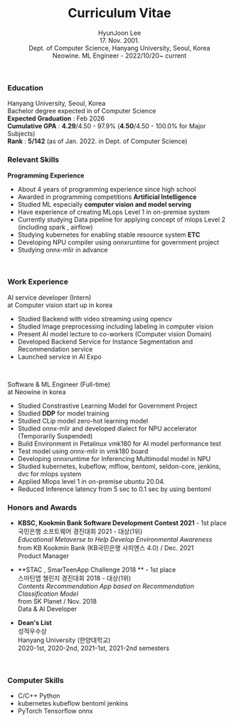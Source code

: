 <div align="center">

# Curriculum Vitae
HyunJoon Lee <br> 17. Nov. 2001. <br>
Dept. of Computer Science, Hanyang University, Seoul, Korea <br>
Neowine. ML Engineer - 2022/10/20~ current

</div>

<br>

### Education
Hanyang University, Seoul, Korea <br>
Bachelor degree expected in of Computer Science <br>
**Expected Graduation** : Feb 2026 <br>
**Cumulative GPA** : **4.29**/4.50 - 97.9% (**4.50**/4.50 - 100.0% for Major Subjects) <br>
**Rank** : **5/142** (as of Jan. 2022. in Dept. of Computer Science)
<br>

### Relevant Skills
**Programming Experience**
- About 4 years of programming experience since high school
- Awarded in programming competitions
**Artificial Intelligence**
- Studied ML especially **computer vision and model serving**
- Have experience of creating MLops Level 1 in on-premise system
- Currently studying Data pipeline for applying concept of mlops Level 2 (including spark , airflow)
- Studying kubernetes for enabling stable resource system
**ETC**
- Developing NPU compiler using onnxruntime for government project
- Studying onnx-mlir in advance

<br>

### Work Experience
AI service developer (Intern) <br> at Computer vision start up in korea
- Studied Backend with video streaming using opencv 
- Studied Image preprocessing including labeling in computer vision
- Present AI model lecture to co-workers (Computer vision Domain) 
- Developed Backend Service for Instance Segmentation and Recommendation service
- Launched service in AI Expo
<br>

Software & ML Engineer (Full-time) <br> at Neowine in korea
- Studied Constrastive Learning Model for Government Project
- Studied **DDP** for model training
- Studied CLip model zero-hot learning model
- Studied onnx-mlir and developed dialect for NPU accelerator (Temporarily Suspended)
- Build Environment in Petalinux vmk180 for AI model performance test
- Test model using onnx-mlir in vmk180 board
- Developing onnxruntime for Inferencing Multimodal model in NPU
- Studied kubernetes, kubeflow, mlflow, bentoml, seldon-core, jenkins, dvc for mlops system
- Applied Mlops level 1 in on-premise ubuntu 20.04.
- Reduced Inference latency from 5 sec to 0.1 sec by using bentoml

  
### Honors and Awards

- **KBSC, Kookmin Bank Software Development Contest 2021** - 1st place
<br> 국민은행 소프트웨어 경진대회 2021 - 대상(1위)
<br> *Educational Metaverse to Help Develop Environmental Awareness*
<br> from KB Kookmin Bank (KB국민은행 사피엔스 4.0) / Dec. 2021 
<br> Product Manager

- **STAC , SmarTeenApp Challenge 2018 ** - 1st place
<br> 스마틴앱 챌린지 경진대회 2018 - 대상(1위)
<br> *Contents Recommendation App based on Recommendation Classification Model*
<br> from SK Planet / Nov. 2018
<br> Data & AI Developer 


- **Dean's List** 
<br> 성적우수상
<br> Hanyang University (한양대학교)
<br> 2020-1st, 2020-2nd, 2021-1st, 2021-2nd semesters

<br>

### Computer Skills
- C/C++ Python 
- kubernetes kubeflow bentoml jenkins
- PyTorch Tensorflow onnx 

